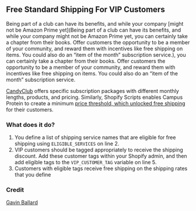 ## Free Standard Shipping For VIP Customers

Being part of a club can have its benefits, and while your company [might not be Amazon Prime yet](Being part of a club can have its benefits, and while your company might not be Amazon Prime yet, you can certainly take a chapter from their books. Offer customers the opportunity to be a member of your community, and reward them with incentives like free shipping on items. You could also do an “item of the month” subscription service.), you can certainly take a chapter from their books. Offer customers the opportunity to be a member of your community, and reward them with incentives like free shipping on items. You could also do an “item of the month” subscription service.

[CandyClub](https://www.shopify.com/enterprise/108418950-decoy-pricing-the-strategies-your-competitors-use-to-get-customers-to-buy-more) offers specific subscription packages with different monthly lengths, products, and pricing. Similarly, Shopify Scripts enables Campus Protein to create a minimum [price threshold, which unlocked free shipping](https://www.shopify.com/enterprise/add-muscle-to-your-hustle-how-to-increase-conversions-with-customizable-discounts-using-shopify-scripts) for their customers.

### What does it do?

1. You define a list of shipping service names that are eligible for free shipping using `ELIGIBLE_SERVICES` on line 2.
2. VIP customers should be tagged appropriately to receive the shipping discount. Add these customer tags within your Shopify admin, and then add eligible tags to the `VIP_CUSTOMER_TAG` variable on line 5.
3. Customers with eligible tags receive free shipping on the shipping rates that you define

### Credit

[Gavin Ballard](https://gist.github.com/gavinballard/2678fb94a7f41b16d75cae711bcbff27)
